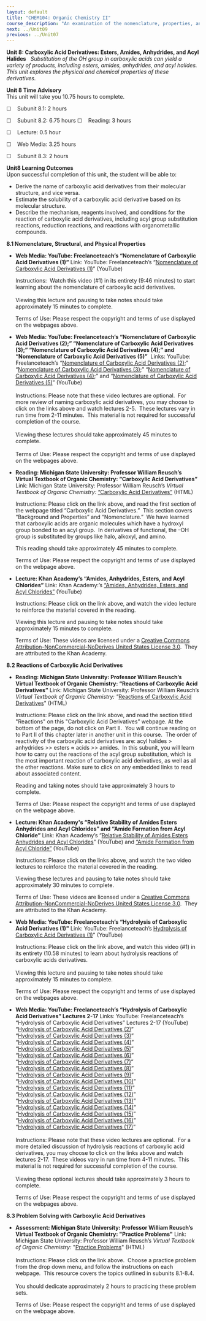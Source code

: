 ```yaml
---
layout: default
title: "CHEM104: Organic Chemistry II"
course_description: "An examination of the nomenclature, properties, and reactivity of ethers and epoxides, thiols and sulfides, conjugated dienes, benzene and other aromatic compounds, amines, aldehydes and ketones, carboxylic acids, carboxylic acid derivatives, and enols and enolates."
next: ../Unit09
previous: ../Unit07
---
```

**Unit 8: Carboxylic Acid Derivatives: Esters, Amides, Anhydrides, and
Acyl Halides** <span id="8"></span> 
*Substitution of the OH group in carboxylic acids can yield a variety of
products, including esters, amides, anhydrides, and acyl halides.  This
unit explores the physical and chemical properties of these
derivatives.*

**Unit 8 Time Advisory**  
This unit will take you 10.75 hours to complete.  
  
 ☐    Subunit 8.1: 2 hours  
  
 ☐    Subunit 8.2: 6.75 hours
☐    Reading: 3 hours

☐    Lecture: 0.5 hour

☐    Web Media: 3.25 hours

  
 ☐    Subunit 8.3: 2 hours

**Unit8 Learning Outcomes**  
Upon successful completion of this unit, the student will be able to:  
-   Derive the name of carboxylic acid derivatives from their molecular
    structure, and vice versa.
-   Estimate the solubility of a carboxylic acid derivative based on its
    molecular structure.
-   Describe the mechanism, reagents involved, and conditions for the
    reaction of carboxylic acid derivatives, including acyl group
    substitution reactions, reduction reactions, and reactions with
    organometallic compounds.

**8.1 Nomenclature, Structural, and Physical Properties** <span
id="8.1"></span> 
-   **Web Media: YouTube: Freelanceteach’s “Nomenclature of Carboxylic
    Acid Derivatives (1)”**
    Link: YouTube: Freelanceteach’s “[Nomenclature of Carboxylic Acid
    Derivatives
    (1)](http://www.youtube.com/watch?v=c4IlFcKbHIs&feature=related)”
    (YouTube)  
      
     Instructions:  Watch this video (\#1) in its entirety (9:46
    minutes) to start learning about the nomenclature of carboxylic acid
    derivatives.   
        
     Viewing this lecture and pausing to take notes should take
    approximately 15 minutes to complete.  
      
     Terms of Use: Please respect the copyright and terms of use
    displayed on the webpages above. 

-   **Web Media: YouTube: Freelanceteach’s “Nomenclature of Carboxylic
    Acid Derivatives (2);” “Nomenclature of Carboxylic Acid Derivatives
    (3);” “Nomenclature of Carboxylic Acid Derivatives (4);” and
    “Nomenclature of Carboxylic Acid Derivatives (5)”**
     Links: YouTube: Freelanceteach’s “[Nomenclature of Carboxylic Acid
    Derivatives (2)](http://www.youtube.com/watch?v=2gZgeVs5Gpw);”
    “[Nomenclature of Carboxylic Acid Derivatives
    (3)](http://www.youtube.com/watch?v=UToHVuLlHgE);” “[Nomenclature of
    Carboxylic Acid Derivatives
    (4)](http://www.youtube.com/watch?v=nSZFhGjb6ts);” and
    “[Nomenclature of Carboxylic Acid Derivatives
    (5)](http://www.youtube.com/watch?v=2BpkHw3q_nA)” (YouTube)  
        
     Instructions: Please note that these video lectures are optional. 
    For more review of naming carboxylic acid derivatives, you may
    choose to click on the links above and watch lectures 2-5.  These
    lectures vary in run time from 2-11 minutes.  This material is not
    required for successful completion of the course.  
        
     Viewing these lectures should take approximately 45 minutes to
    complete.  
        
     Terms of Use: Please respect the copyright and terms of use
    displayed on the webpages above.

-   **Reading: Michigan State University: Professor William Reusch’s
    Virtual Textbook of Organic Chemistry: “Carboxylic Acid
    Derivatives”**
    Link: Michigan State University: Professor William Reusch’s *Virtual
    Textbook of Organic Chemistry:* [“Carboxylic Acid
    Derivatives”](http://www2.chemistry.msu.edu/faculty/reusch/VirtTxtJml/crbacid2.htm#acderv)
    (HTML)  
      
     Instructions: Please click on the link above, and read the first
    section of the webpage titled “Carboxylic Acid Derivatives.”  This
    section covers “Background and Properties” and “Nomenclature.”  We
    have learned that carboxylic acids are organic molecules which have
    a hydroxyl group bonded to an acyl group.  In derivatives of
    functional, the –OH group is substituted by groups like halo,
    alkoxyl, and amino.  
      
     This reading should take approximately 45 minutes to complete.  
      
     Terms of Use: Please respect the copyright and terms of use
    displayed on the webpage above.  

-   **Lecture: Khan Academy’s “Amides, Anhydrides, Esters, and Acyl
    Chlorides”**
    Link: Khan Academy:’s [“Amides, Anhydrides, Esters, and Acyl
    Chlorides”](https://www.youtube.com/watch?v=SRPQ62dR6b4) (YouTube)  
      
     Instructions: Please click on the link above, and watch the video
    lecture to reinforce the material covered in the reading.   
      
     Viewing this lecture and pausing to take notes should take
    approximately 15 minutes to complete.  
      
     Terms of Use: These videos are licensed under a [Creative Commons
    Attribution-NonCommercial-NoDerives United States License
    3.0](https://resources.saylor.org/archived/wp-admin/edit.php?post_type=courses&page=say_manage_courses&cmd=units&pid=52600).
     They are attributed to the Khan Academy. 

**8.2 Reactions of Carboxylic Acid Derivatives** <span id="8.2"></span> 
-   **Reading: Michigan State University: Professor William Reusch’s
    Virtual Textbook of Organic Chemistry: “Reactions of Carboxylic Acid
    Derivatives”**
    Link: Michigan State University: Professor William Reusch’s *Virtual
    Textbook of Organic Chemistry: "*[Reactions of Carboxylic Acid
    Derivatives](http://www2.chemistry.msu.edu/faculty/reusch/VirtTxtJml/crbacid2.htm#react)"
    (HTML)  
      
     Instructions: Please click on the link above, and read the section
    titled "Reactions" on this "Carboxylic Acid Derivatives” webpage. At
    the bottom of the page, do not click on Part II.  You will continue
    reading on to Part II of this chapter later in another unit in this
    course.  The order of reactivity of the carboxylic acid derivatives
    are: acyl halides \> anhydrides \>\> esters ≈ acids \>\> amides.  In
    this subunit, you will learn how to carry out the reactions of the
    acyl group substitution, which is the most important reaction of
    carboxylic acid derivatives, as well as all the other reactions.
    Make sure to click on any embedded links to read about associated
    content.  
      
     Reading and taking notes should take approximately 3 hours to
    complete.  
      
     Terms of Use: Please respect the copyright and terms of use
    displayed on the webpage above.   

-   **Lecture: Khan Academy's “Relative Stability of Amides Esters
    Anhydrides and Acyl Chlorides” and “Amide Formation from Acyl
    Chloride”**
    Link: Khan Academy’s “[Relative Stability of Amides Esters
    Anhydrides and Acyl
    Chlorides](http://www.khanacademy.org/science/organic-chemistry/v/relative-stability-of-amides-esters-anhydrides-and-acyl-chlorides)”
    (YouTube) and [“Amide Formation from Acyl
    Chloride”](https://www.youtube.com/watch?v=gMKtGulgGH8) (YouTube)  
      
     Instructions: Please click on the links above, and watch the two
    video lectures to reinforce the material covered in the reading.   
      
     Viewing these lectures and pausing to take notes should take
    approximately 30 minutes to complete.  
      
     Terms of Use: These videos are licensed under a [Creative Commons
    Attribution-NonCommercial-NoDerives United States License
    3.0](https://resources.saylor.org/archived/wp-admin/edit.php?post_type=courses&page=say_manage_courses&cmd=units&pid=52600).
     They are attributed to the Khan Academy. 

-   **Web Media: YouTube: Freelanceteach’s “Hydrolysis of Carboxylic
    Acid Derivatives (1)"**
    Link: YouTube: Freelanceteach’s [Hydrolysis of Carboxylic Acid
    Derivatives
    (1)](http://www.youtube.com/watch?v=zvobknFHYCk&feature=related)"
    (YouTube)  
      
     Instructions: Please click on the link above, and watch this video
    (\#1) in its entirety (10.58 minutes) to learn about hydrolysis
    reactions of carboxylic acids derivatives.    
        
     Viewing this lecture and pausing to take notes should take
    approximately 15 minutes to complete.  
      
     Terms of Use: Please respect the copyright and terms of use
    displayed on the webpages above. 

-   **Web Media: YouTube: Freelanceteach’s “Hydrolysis of Carboxylic
    Acid Derivatives” Lectures 2-17**
    Links: YouTube: Freelanceteach’s “Hydrolysis of Carboxylic Acid
    Derivatives” Lectures 2-17 (YouTube)  
     “[Hydrolysis of Carboxylic Acid Derivatives
    (2)](http://www.youtube.com/watch?v=OmMynMWxxfM)”  
     “[Hydrolysis of Carboxylic Acid Derivatives
    (3)](http://www.youtube.com/watch?v=r5sZoxuCwWw)”  
     “[Hydrolysis of Carboxylic Acid Derivatives
    (4)](http://www.youtube.com/watch?v=K0KLkldoS2s)”  
     “[Hydrolysis of Carboxylic Acid Derivatives
    (5)](http://www.youtube.com/watch?v=pdIbjJ80TAM)”    
     “[Hydrolysis of Carboxylic Acid Derivatives
    (6)](http://www.youtube.com/watch?v=XeAC6a8oqf0)”  
     “[Hydrolysis of Carboxylic Acid Derivatives
    (7)](http://www.youtube.com/watch?v=kd_1QYJhoMk)”  
     “[Hydrolysis of Carboxylic Acid Derivatives
    (8)](http://www.youtube.com/watch?v=B09GNGdKnlg)”  
     “[Hydrolysis of Carboxylic Acid Derivatives
    (9)](http://www.youtube.com/watch?v=cl_5fq_CgWQ)”  
     “[Hydrolysis of Carboxylic Acid Derivatives
    (10)](http://www.youtube.com/watch?v=E3ber5tNQww)”  
     “[Hydrolysis of Carboxylic Acid Derivatives
    (11)](http://www.youtube.com/watch?v=IfVAGAmbvW0)”  
     “[Hydrolysis of Carboxylic Acid Derivatives
    (12)](http://www.youtube.com/watch?v=IruH-fA9-gA)”  
     “[Hydrolysis of Carboxylic Acid Derivatives
    (13)](http://www.youtube.com/watch?v=DBWDyw2OfKE)”  
     “[Hydrolysis of Carboxylic Acid Derivatives
    (14)](http://www.youtube.com/watch?v=OYKltqhpiq4)”  
     “[Hydrolysis of Carboxylic Acid Derivatives
    (15)](http://www.youtube.com/watch?v=-ZOLXPSS3pQ)”  
     “[Hydrolysis of Carboxylic Acid Derivatives
    (16)](http://www.youtube.com/watch?v=-uB5iqQvm-M)”  
     “[Hydrolysis of Carboxylic Acid Derivatives
    (17)](http://www.youtube.com/watch?v=ewjMDNYAuuk)”  
        
     Instructions: Please note that these video lectures are optional. 
    For a more detailed discussion of hydrolysis reactions of carboxylic
    acid derivatives, you may choose to click on the links above and
    watch lectures 2-17.  These videos vary in run time from 4-11
    minutes.  This material is not required for successful completion of
    the course.  
        
     Viewing these optional lectures should take approximately 3 hours
    to complete.  
      
     Terms of Use: Please respect the copyright and terms of use
    displayed on the webpages above.

**8.3 Problem Solving with Carboxylic Acid Derivatives** <span
id="8.3"></span> 
-   **Assessment: Michigan State University: Professor William Reusch’s
    Virtual Textbook of Organic Chemistry: "Practice Problems"**
    Link: Michigan State University: Professor William Reusch’s *Virtual
    Textbook of Organic Chemistry:* "[Practice
    Problems](http://www2.chemistry.msu.edu/faculty/reusch/VirtTxtJml/crbacid2.htm#crbacd8)"
    (HTML)  
        
     Instructions: Please click on the link above.  Choose a practice
    problem from the drop down menu, and follow the instructions on each
    webpage.  This resource covers the topics outlined in subunits
    8.1-8.4.  
        
     You should dedicate approximately 2 hours to practicing these
    problem sets.  
      
     Terms of Use: Please respect the copyright and terms of use
    displayed on the webpage above.  


